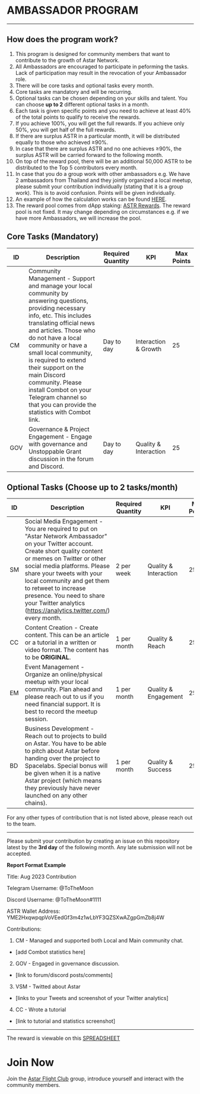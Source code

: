 # AMBASSADOR PROGRAM

---
## How does the program work?
1. This program is designed for community members that want to contribute to the growth of Astar Network.
2. All Ambassadors are encouraged to participate in peforming the tasks. Lack of participation may result in the revocation of your Ambassador role.
3. There will be core tasks and optional tasks every month.
4. Core tasks are mandatory and will be recurring.
5. Optional tasks can be chosen depending on your skills and talent. You can choose **up to 2** different optional tasks in a month.
6. Each task is given specific points and you need to achieve at least 40% of the total points to qualify to receive the rewards.
7. If you achieve 100%, you will get the full rewards. If you achieve only 50%, you will get half of the full rewards.
8. If there are surplus ASTR in a particular month, it will be distributed equally to those who achieved ≥90%.
9. In case that there are surplus ASTR and no one achieves ≥90%, the surplus ASTR will be carried forward to the following month.
10. On top of the reward pool, there will be an additional 50,000 ASTR to be distributed to the Top 5 contributors every month. 
11. In case that you do a group work with other ambassadors e.g. We have 2 ambassadors from Thailand and they jointly organized a local meetup, please submit your contribution individually (stating that it is a group work). This is to avoid confusion. Points will be given individually.
12. An example of how the calculation works can be found [HERE](https://docs.google.com/document/d/1m4a1B77nuPh7dxcKk2kVyPVt1l185m4C/edit?usp=sharing&ouid=115923092849552143416&rtpof=true&sd=true).
13. The reward pool comes from dApp staking: [ASTR Rewards](https://astar.subscan.io/account/ZfEuzYHyfo5TZfAx9fsntdkx2W4gDFLPwUNeqSrJTpQJXDc). The reward pool is not fixed. It may change depending on circumstances e.g. if we have more Ambassadors, we will increase the pool.

## Core Tasks (Mandatory)
| ID | Description | Required Quantity | KPI | Max Points |
| --- | --- | --- | --- | --- |
| CM | Community Management - Support and manage your local community by answering questions, providing necessary info, etc. This includes translating official news and articles. Those who do not have a local community or have a small local community, is required to extend their support on the main Discord community. Please install Combot on your Telegram channel so that you can provide the statistics with Combot link. | Day to day | Interaction & Growth | 25 |
| GOV | Governance & Project Engagement - Engage with governance and Unstoppable Grant discussion in the forum and Discord. | Day to day | Quality & Interaction | 25 |

## Optional Tasks (Choose up to 2 tasks/month)
| ID | Description | Required Quantity | KPI | Max Points |
| --- | --- | --- | --- | --- |
| SM | Social Media Engagement - You are required to put on "Astar Network Ambassador" on your Twitter account. Create short quality content or memes on Twitter or other social media platforms. Please share your tweets with your local community and get them to retweet to increase presence. You need to share your Twitter analytics (https://analytics.twitter.com/) every month.  | 2 per week | Quality & Interaction | 25 |
| CC | Content Creation - Create content. This can be an article or a tutorial in a written or video format. The content has to be **ORIGINAL**. | 1 per month | Quality & Reach | 25 |  
| EM | Event Management - Organize an online/physical meetup with your local community. Plan ahead and please reach out to us if you need financial support. It is best to record the meetup session. | 1 per month | Quality & Engagement | 25 |
| BD | Business Development - Reach out to projects to build on Astar. You have to be able to pitch about Astar before handing over the project to Spacelabs. Special bonus will be given when it is a native Astar project (which means they previously have never launched on any other chains). | 1 per month | Quality  & Success | 25 | 

For any other types of contribution that is not listed above, please reach out to the team. 

---

Please submit your contribution by creating an issue on this repository latest by the **3rd day** of the following month. Any late submission will not be accepted.

**Report Format Example**

Title: Aug 2023 Contribution

Telegram Username: @ToTheMoon

Discord Username: @ToTheMoon#1111

ASTR Wallet Address: YME2HxqwpqpVoVEedGf3m4z1wLbYF3QZSXwAZgpGmZb8j4W

Contributions:
1. CM - Managed and supported both Local and Main community chat.
* [add Combot statistics here]

2. GOV - Engaged in governance discussion.
* [link to forum/discord posts/comments]

3. VSM - Twitted about Astar
* [links to your Tweets and screenshot of your Twitter analytics]

4. CC - Wrote a tutorial
* [link to tutorial and statistics screenshot]

---
The reward is viewable on this [SPREADSHEET](https://docs.google.com/spreadsheets/d/1PNAzXBPpj-iwT3-9agzb4zg9VVYs49JT/edit?usp=sharing&ouid=115923092849552143416&rtpof=true&sd=true)

# Join Now
Join the [Astar Flight Club](https://t.me/+O_vq1Vx2uc1mMTEx) group, introduce yourself and interact with the community members.
